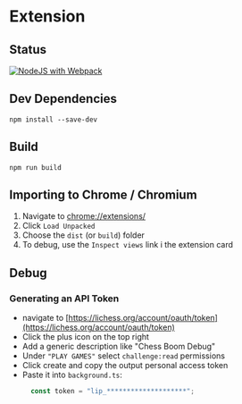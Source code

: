 # Extension

## Status

[![NodeJS with Webpack](https://github.com/chess-boom/extension/actions/workflows/webpack.yml/badge.svg)](https://github.com/chess-boom/extension/actions/workflows/webpack.yml)

## Dev Dependencies

```
npm install --save-dev
```

## Build

```
npm run build
```

## Importing to Chrome / Chromium

1. Navigate to [chrome://extensions/](chrome://extensions/)
2. Click `Load Unpacked`
3. Choose the `dist` (or `build`) folder
4. To debug, use the `Inspect views` link i the extension card

## Debug

### Generating an API Token

- navigate to [https://lichess.org/account/oauth/token](https://lichess.org/account/oauth/token)
- Click the plus icon on the top right
- Add a generic description like "Chess Boom Debug"
- Under `"PLAY GAMES"` select `challenge:read` permissions
- Click create and copy the output personal access token
- Paste it into `background.ts`:
  ```js
    const token = "lip_********************";
  ```
